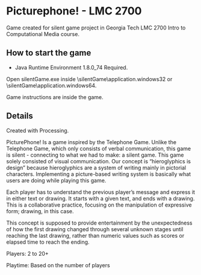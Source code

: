 # Picturephone! - LMC 2700
Game created for silent game project in Georgia Tech LMC 2700 Intro to Computational Media course.

## How to start the game
* Java Runtime Environment 1.8.0_74 Required.

Open silentGame.exe inside \silentGame\application.windows32 or \silentGame\application.windows64.

Game instructions are inside the game.

## Details
Created with Processing.

PicturePhone! Is a game inspired by the Telephone Game. Unlike the Telephone Game, 
which only consists of verbal communication, this game is silent - connecting to what we had to 
make: a silent game. This game solely consisted of visual communication. Our concept is 
“hieroglyphics is design” because hieroglyphics are a system of writing mainly in pictorial 
characters. Implementing a picture-based writing system is basically what users are doing while 
playing this game. 

Each player has to understand the previous player’s message and express it in either text 
or drawing. It starts with a given text, and ends with a drawing. This is a collaborative practice, 
focusing on the manipulation of expressive form; drawing, in this case. 

This concept is supposed to provide entertainment by the unexpectedness of how the first 
drawing changed through several unknown stages until reaching the last drawing, rather than 
numeric values such as scores or elapsed time to reach the ending.



Players: 2 to 20+

Playtime: Based on the number of players

